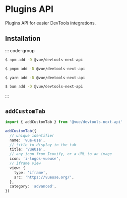 # Plugins API

Plugins API for easier DevTools integrations.

## Installation

::: code-group

```sh [npm]
$ npm add -D @vue/devtools-next-api
```

```sh [pnpm]
$ pnpm add -D @vue/devtools-next-api
```

```sh [yarn]
$ yarn add -D @vue/devtools-next-api
```

```sh [bun]
$ bun add -D @vue/devtools-next-api
```

:::

## `addCustomTab`

```ts
import { addCustomTab } from '@vue/devtools-next-api'

addCustomTab({
  // unique identifier
  name: 'vue-use',
  // title to display in the tab
  title: 'VueUse',
  // any icon from Iconify, or a URL to an image
  icon: 'i-logos-vueuse',
  // iframe view
  view: {
    type: 'iframe',
    src: 'https://vueuse.org/',
  },
  category: 'advanced',
})
```
